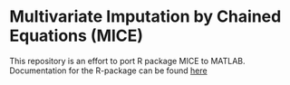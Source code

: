 # Multivariate Imputation by Chained Equations (MICE)

This repository is an effort to port R package MICE to MATLAB.  
Documentation for the R-package can be found [here](https://cran.r-project.org/web/packages/mice/mice.pdf)
